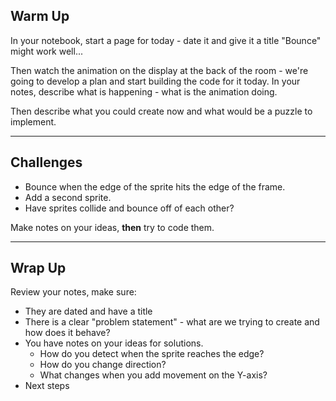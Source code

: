 ## Warm Up

In your notebook, start a page for today - date it and give it a title "Bounce" might work well...

Then watch the animation on the display at the back of the room - we're going to develop a plan and start building the code for it today. In your notes, describe what is happening - what is the animation doing.

Then describe what you could create now and what would be a puzzle to implement.

---

## Challenges

* Bounce when the edge of the sprite hits the edge of the frame.
* Add a second sprite.
* Have sprites collide and bounce off of each other?

Make notes on your ideas, **then** try to code them.

---

## Wrap Up

Review your notes, make sure:

* They are dated and have a title
* There is a clear "problem statement" - what are we trying to create and how does it behave?
* You have notes on your ideas for solutions.
  - How do you detect when the sprite reaches the edge?
  - How do you change direction?
  - What changes when you add movement on the Y-axis?
* Next steps
